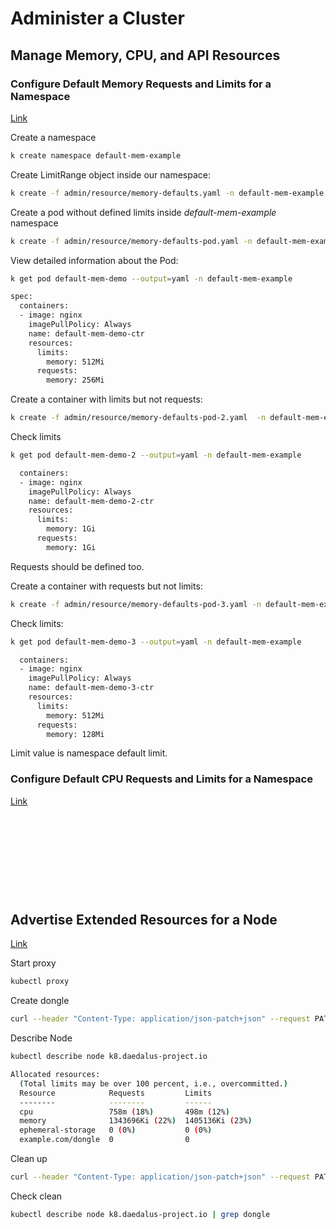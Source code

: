 # Administer a Cluster

## Manage Memory, CPU, and API Resources

### Configure Default Memory Requests and Limits for a Namespace

[Link](https://kubernetes.io/docs/tasks/administer-cluster/manage-resources/memory-default-namespace/)

Create a namespace
```bash
k create namespace default-mem-example
```

Create LimitRange object inside our namespace:
```bash
k create -f admin/resource/memory-defaults.yaml -n default-mem-example
```

Create a pod without defined limits inside _default-mem-example_ namespace
```bash
k create -f admin/resource/memory-defaults-pod.yaml -n default-mem-example
```

View detailed information about the Pod:
```bash
k get pod default-mem-demo --output=yaml -n default-mem-example

spec:
  containers:
  - image: nginx
    imagePullPolicy: Always
    name: default-mem-demo-ctr
    resources:
      limits:
        memory: 512Mi
      requests:
        memory: 256Mi
```

Create a container with limits but not requests:
```bash
k create -f admin/resource/memory-defaults-pod-2.yaml  -n default-mem-example
```

Check limits
```bash
k get pod default-mem-demo-2 --output=yaml -n default-mem-example

  containers:
  - image: nginx
    imagePullPolicy: Always
    name: default-mem-demo-2-ctr
    resources:
      limits:
        memory: 1Gi
      requests:
        memory: 1Gi
```
Requests should be defined too.

Create a container with requests but not limits:
```bash
k create -f admin/resource/memory-defaults-pod-3.yaml -n default-mem-example
```

Check limits:
```bash
k get pod default-mem-demo-3 --output=yaml -n default-mem-example

  containers:
  - image: nginx
    imagePullPolicy: Always
    name: default-mem-demo-3-ctr
    resources:
      limits:
        memory: 512Mi
      requests:
        memory: 128Mi
```
Limit value is namespace default limit.

### Configure Default CPU Requests and Limits for a Namespace

[Link](https://kubernetes.io/docs/tasks/administer-cluster/manage-resources/cpu-default-namespace/)

```bash
```

```bash
```

```bash
```

```bash
```

```bash
```

```bash
```

```bash
```

```bash
```

```bash
```

```bash
```

## Advertise Extended Resources for a Node

[Link](https://kubernetes.io/docs/tasks/administer-cluster/extended-resource-node/)

Start proxy
```bash
kubectl proxy
```

Create dongle
```bash
curl --header "Content-Type: application/json-patch+json" --request PATCH --data '[{"op": "add", "path": "/status/capacity/example.com~1dongle", "value": "4"}]' http://localhost:8001/api/v1/nodes/k8.daedalus-project.io/status
```

Describe Node
```bash
kubectl describe node k8.daedalus-project.io

Allocated resources:
  (Total limits may be over 100 percent, i.e., overcommitted.)
  Resource            Requests         Limits
  --------            --------         ------
  cpu                 758m (18%)       498m (12%)
  memory              1343696Ki (22%)  1405136Ki (23%)
  ephemeral-storage   0 (0%)           0 (0%)
  example.com/dongle  0                0
```

Clean up
```bash
curl --header "Content-Type: application/json-patch+json" --request PATCH --data '[{"op": "remove", "path": "/status/capacity/example.com~1dongle"}]' http://localhost:8001/api/v1/nodes/k8.daedalus-project.io/status
```

Check clean
```bash
kubectl describe node k8.daedalus-project.io | grep dongle
```
